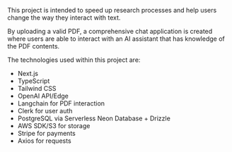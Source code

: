 This project is intended to speed up research processes and help users change the way they interact with text.

By uploading a valid PDF, a comprehensive chat application is created where users
are able to interact with an AI assistant that has knowledge of the PDF contents.


The technologies used within this project are:
- Next.js
- TypeScript
- Tailwind CSS
- OpenAI API/Edge
- Langchain for PDF interaction
- Clerk for user auth
- PostgreSQL via Serverless Neon Database + Drizzle
- AWS SDK/S3 for storage
- Stripe for payments
- Axios for requests